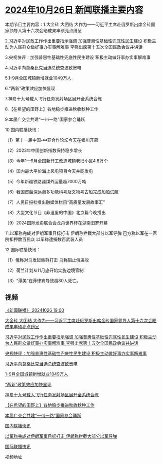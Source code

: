 # [2024年10月26日 新闻联播主要内容](https://tv.cctv.com/lm/xwlb/day/20241026.shtml)

本期节目主要内容：1.大金砖 大团结 大作为——习近平主席赴俄罗斯出席金砖国家领导人第十六次会晤成果丰硕亮点纷呈

2.习近平对民政工作作出重要指示强调 加强普惠性基础性兜底性民生建设 积极主动为人民群众做好事办实事解难事 李强出席第十五次全国民政会议并讲话

3.央视快评：加强普惠性基础性兜底性民生建设 积极主动做好事办实事解难事

4.习近平向莫桑比克当选总统查波致贺电

5.1-9月全国城镇新增就业1049万人

6.“两新”政策效应加快显现

7.神舟十九号载人飞行任务发射场区展开全系统合练

8.【在希望的田野上】各地稳步推进秋收秋种工作

9.本届广交会共建“一带一路”国家参会踊跃

10.国内联播快讯：

（1）第十一届中国-中亚合作论坛今天在银川开幕

（2）2023年中国创新指数保持稳步增长

（3）今年1—9月全国新开工改造城镇老旧小区4.8万个

（4）国内最大平价海上风电项目今天并网发电

（5）今年新疆铁路疆煤外运量超7000万吨

（6）我国首艘深远海多功能科考及文物考古船完成船舶试航

（7）人民日报社推出融媒体栏目“高质量发展故事汇”

（8）大型文化节目《非遗里的中国》北京篇今晚播出

（9）2024国际龙舟联合会龙舟世界杯在湖南汨罗开幕

11.以军称完成对伊朗军事目标打击 伊朗称拦截大部分以军导弹 巴方称以军在一医院扣押数百民众 以军称逮捕数百武装人员

12.国际联播快讯：

（1）俄称对乌发起集群打击 乌称阻止俄进攻

（2）荷兰计划从11月底开始实施边境管制

（3）“潭美”在菲律宾导致超80人死亡。

## 视频

[《新闻联播》 20241026 19:00](https://tv.cctv.com/2024/10/26/VIDErTpnqBjEvxIIe8nRf4P3241026.shtml)

[大金砖 大团结 大作为——习近平主席赴俄罗斯出席金砖国家领导人第十六次会晤成果丰硕亮点纷呈](https://tv.cctv.com/2024/10/26/VIDEqOld76IIrepUJZDvtI0q241026.shtml)

[习近平对民政工作作出重要指示强调 加强普惠性基础性兜底性民生建设 积极主动为人民群众做好事办实事解难事 李强出席第十五次全国民政会议并讲话](https://tv.cctv.com/2024/10/26/VIDEYFHZEq1KxUXbHNduvrm3241026.shtml)

[央视快评：加强普惠性基础性兜底性民生建设 积极主动做好事办实事解难事](https://tv.cctv.com/2024/10/26/VIDErwnkXb3aCWYljmlCZZav241026.shtml)

[习近平向莫桑比克当选总统查波致贺电](https://tv.cctv.com/2024/10/26/VIDE1KH7xwo9GjgB1HQh3RzT241026.shtml)

[1-9月全国城镇新增就业1049万人](https://tv.cctv.com/2024/10/26/VIDEYW4CA7y0vkBUg0RHy6fF241026.shtml)

[“两新”政策效应加快显现](https://tv.cctv.com/2024/10/26/VIDEkuK3Jo3iojvEIUgFEESq241026.shtml)

[神舟十九号载人飞行任务发射场区展开全系统合练](https://tv.cctv.com/2024/10/26/VIDEft2jh3IW6TOXh8nSxxGl241026.shtml)

[【在希望的田野上】各地稳步推进秋收秋种工作](https://tv.cctv.com/2024/10/26/VIDE64ZHZszoCG7T4153id8a241026.shtml)

[本届广交会共建“一带一路”国家参会踊跃](https://tv.cctv.com/2024/10/26/VIDEYvqXYnvWLR4Yu4LmJVRz241026.shtml)

[国内联播快讯](https://tv.cctv.com/2024/10/26/VIDE7AjlhtBytolJQ3ybr8Fs241026.shtml)

[以军称完成对伊朗军事目标打击 伊朗称拦截大部分以军导弹](https://tv.cctv.com/2024/10/26/VIDErIELGjy0qkZAkTBOz6eM241026.shtml)

[国际联播快讯](https://tv.cctv.com/2024/10/26/VIDEiRGCWfDhD5OnoU4uW1rA241026.shtml)

[视频地址](https://tv.cctv.com/lm/xwlb/day/20241026.shtml) 

